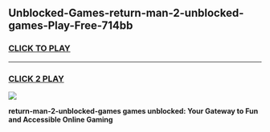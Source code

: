
## Unblocked-Games-return-man-2-unblocked-games-Play-Free-714bb
<h3>
<a href="https://premium76.site?title=return-man-2-unblocked-games&ref=18A1">CLICK TO PLAY</a></h3>
<hr>

<h3>
<a href="https://premium76.site?title=return-man-2-unblocked-games&ref=18A1">CLICK 2 PLAY</a>
  
</h3>

<a href="https://premium76.site?title=return-man-2-unblocked-games&ref=18A1"><img src="https://clearcache.store/games.png"></a>


**return-man-2-unblocked-games games unblocked: Your Gateway to Fun and Accessible Online Gaming**
